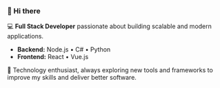 ### 👋 Hi there

💻 **Full Stack Developer** passionate about building scalable and modern applications.  

- **Backend:** Node.js • C# • Python  
- **Frontend:** React • Vue.js  

🚀 Technology enthusiast, always exploring new tools and frameworks to improve my skills and deliver better software.  
